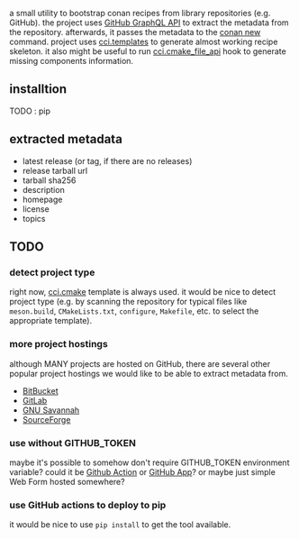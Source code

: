 a small utility to bootstrap conan recipes from library repositories (e.g. GitHub).
the project uses [GitHub GraphQL API](https://docs.github.com/en/graphql) to extract the metadata from the repository.
afterwards, it passes the metadata to the [conan new](https://docs.conan.io/en/latest/reference/commands/creator/new.html) command.
project uses [cci.templates](https://github.com/SSE4/cci.templates) to generate almost working recipe skeleton.
it also might be useful to run [cci.cmake_file_api](https://github.com/SSE4/cci.cmake-file-api) hook to generate missing components information.

## installtion

TODO : pip

## extracted metadata

- latest release (or tag, if there are no releases)
- release tarball url
- tarball sha256
- description
- homepage
- license
- topics

## TODO

### detect project type

right now, [cci.cmake](https://github.com/SSE4/cci.templates/tree/master/templates/command/new/cci.cmake) template is always used.
it would be nice to detect project type (e.g. by scanning the repository for typical files like `meson.build`, `CMakeLists.txt`, `configure`, `Makefile`, etc. to select the appropriate template).

### more project hostings

although MANY projects are hosted on GitHub, there are several other popular project hostings we would like to be able to extract metadata from.

- [BitBucket](https://bitbucket.org/)
- [GitLab](https://about.gitlab.com/)
- [GNU Savannah](https://savannah.gnu.org/)
- [SourceForge](https://sourceforge.net/)

### use without GITHUB_TOKEN

maybe it's possible to somehow don't require GITHUB_TOKEN environment variable?
could it be [Github Action](https://github.com/features/actions) or [GitHub App](https://docs.github.com/en/developers/apps/about-apps)?
or maybe just simple Web Form hosted somewhere?

### use GitHub actions to deploy to pip

it would be nice to use `pip install` to get the tool available.
